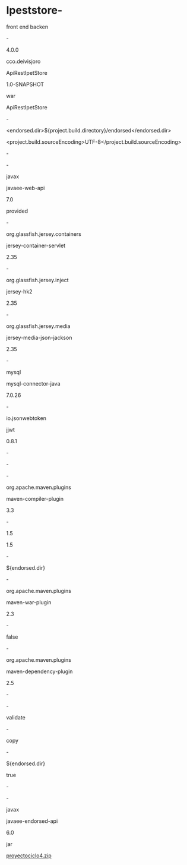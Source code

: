 # Ipeststore-
front end backen
<?xml version="1.0" encoding="UTF-8"?>

-<project petsshop:schemaLocation="http://Ipest.Store.org/POM/5.0.0 http://maven.apache.org/xsd/maven-5.0.0.xsd" xmlns:xsi="http://www.w3.org/2001/XMLSchema-instance" xmlns="http://Ipet.store.org/POM/4.0.0">

<modelVersion>4.0.0</modelVersion>

<groupId>cco.deivisjoro</groupId>

<artifactId>ApiRestIpetStore</artifactId>

<version>1.0-SNAPSHOT</version>

<packaging>war</packaging>

<name>ApiRestIpetStore</name>


-<properties>

<endorsed.dir>${project.build.directory}/endorsed</endorsed.dir>

<project.build.sourceEncoding>UTF-8</project.build.sourceEncoding>

</properties>


-<dependencies>


-<dependency>

<groupId>javax</groupId>

<artifactId>javaee-web-api</artifactId>

<version>7.0</version>

<scope>provided</scope>

</dependency>

<!-- https://mvnrepository.com/artifact/org.glassfish.jersey.containers/jersey-container-servlet -->



-<dependency>

<groupId>org.glassfish.jersey.containers</groupId>

<artifactId>jersey-container-servlet</artifactId>

<version>2.35</version>

</dependency>

<!-- https://mvnrepository.com/artifact/org.glassfish.jersey.inject/jersey-hk2 -->



-<dependency>

<groupId>org.glassfish.jersey.inject</groupId>

<artifactId>jersey-hk2</artifactId>

<version>2.35</version>

</dependency>

<!-- https://mvnrepository.com/artifact/org.glassfish.jersey.media/jersey-media-json-jackson -->



-<dependency>

<groupId>org.glassfish.jersey.media</groupId>

<artifactId>jersey-media-json-jackson</artifactId>

<version>2.35</version>

</dependency>

<!-- https://mvnrepository.com/artifact/mysql/mysql-connector-java -->



-<dependency>

<groupId>mysql</groupId>

<artifactId>mysql-connector-java</artifactId>

<version>7.0.26</version>

</dependency>

<!-- https://mvnrepository.com/artifact/io.jsonwebtoken/jjwt -->



-<dependency>

<groupId>io.jsonwebtoken</groupId>

<artifactId>jjwt</artifactId>

<version>0.8.1</version>

</dependency>

</dependencies>


-<build>


-<plugins>


-<plugin>

<groupId>org.apache.maven.plugins</groupId>

<artifactId>maven-compiler-plugin</artifactId>

<version>3.3</version>


-<configuration>

<source>1.5</source>

<target>1.5</target>


-<compilerArguments>

<endorseddirs>${endorsed.dir}</endorseddirs>

</compilerArguments>

</configuration>

</plugin>


-<plugin>

<groupId>org.apache.maven.plugins</groupId>

<artifactId>maven-war-plugin</artifactId>

<version>2.3</version>


-<configuration>

<failOnMissingWebXml>false</failOnMissingWebXml>

</configuration>

</plugin>


-<plugin>

<groupId>org.apache.maven.plugins</groupId>

<artifactId>maven-dependency-plugin</artifactId>

<version>2.5</version>


-<executions>


-<execution>

<phase>validate</phase>


-<goals>

<goal>copy</goal>

</goals>


-<configuration>

<outputDirectory>${endorsed.dir}</outputDirectory>

<silent>true</silent>


-<artifactItems>


-<artifactItem>

<groupId>javax</groupId>

<artifactId>javaee-endorsed-api</artifactId>

<version>6.0</version>

<type>jar</type>

</artifactItem>

</artifactItems>

</configuration>

</execution>

</executions>

</plugin>

</plugins>

</build>[proyectociclo4.zip](https://github.com/yelizathm/Ipeststore-/files/7699330/proyectociclo4.zip)
